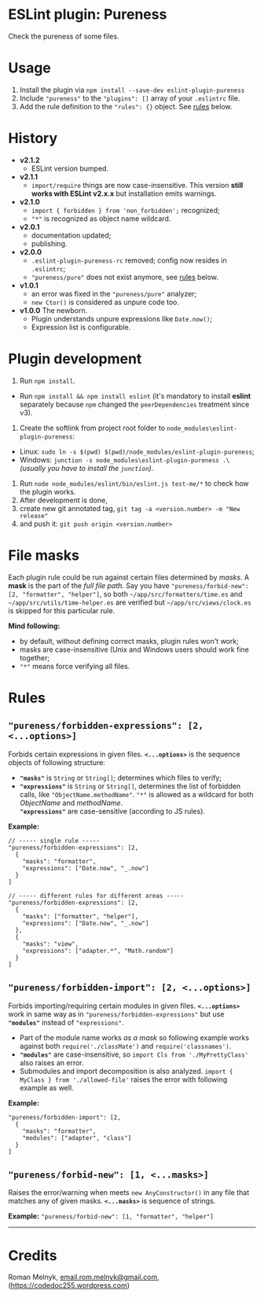 # ESLint plugin: Pureness
Check the pureness of some files.

# Usage
1. Install the plugin via `npm install --save-dev eslint-plugin-pureness`
1. Include `"pureness"` to the `"plugins": []` array of your `.eslintrc` file.
1. Add the rule definition to the `"rules": {}` object. See [rules](#rules) below.

# History
- **v2.1.2**
  - ESLint version bumped.
- **v2.1.1**
  - `import/require` things are now case-insensitive. This version **still works with ESLint v2.x.x** but installation emits warnings.
- **v2.1.0**
  - `import { forbidden } from 'non_forbidden';` recognized;
  - `"*"` is recognized as object name wildcard.
- **v2.0.1**
  - documentation updated;
  - publishing.
- **v2.0.0**
  - `.eslint-plugin-pureness-rc` removed; config now resides in `.eslintrc`;
  - `"pureness/pure"` does not exist anymore, see [rules](#rules) below.
- **v1.0.1**
  - an error was fixed in the `"pureness/pure"` analyzer;
  - `new Ctor()` is considered as unpure code too.
- **v1.0.0** The newborn.
  - Plugin understands unpure expressions like `Date.now()`;
  - Expression list is configurable.

# Plugin development
1. Run `npm install`.
  - Run `npm install && npm install eslint` (it's mandatory to install **eslint** separately because `npm` changed the `peerDependencies` treatment since v3).
1. Create the softlink from project root folder to `node_modules\eslint-plugin-pureness`:
  - Linux: `sudo ln -s $(pwd) $(pwd)/node_modules/eslint-plugin-pureness`;
  - Windows: `junction -s node_modules\eslint-plugin-pureness .\` _(usually you have to install the `junction`)_.
1. Run `node node_modules/eslint/bin/eslint.js test-me/*` to check how the plugin works.
1. After development is done,
  1. create new git annotated tag, `git tag -a <version.number> -m "New release"`
  1. and push it: `git push origin <version.number>`

# File masks
Each plugin rule could be run against certain files determined by _masks_. A **mask** is the part of the _full file path._ Say you have `"pureness/forbid-new": [2, "formatter", "helper"]`, so both `~/app/src/formatters/time.es` and `~/app/src/utils/time-helper.es` are verified but `~/app/src/views/clock.es` is skipped for this particular rule.

**Mind following:**
- by default, without defining correct masks, plugin rules won't work;
- masks are case-insensitive (Unix and Windows users should work fine together;
- `"*"` means force verifying all files.

# Rules
## `"pureness/forbidden-expressions": [2, <...options>]`
Forbids certain expressions in given files. **`<...options>`** is the sequence objects of following structure:

- **`"masks"`** is `String` or `String[]`; determines which files to verify;
- **`"expressions"`** is `String` or `String[]`, determines the list of forbidden calls, like `"ObjectName.methodName"`. `"*"` is allowed as a wildcard for both _ObjectName_ and _methodName_.  
   **`"expressions"`** are case-sensitive (according to JS rules).

**Example:**
```
// ----- single rule -----
"pureness/forbidden-expressions": [2,
  {
    "masks": "formatter",
    "expressions": ["Date.now", "_.now"]
  }
]

// ----- different rules for different areas -----
"pureness/forbidden-expressions": [2,
  {
    "masks": ["formatter", "helper"],
    "expressions": ["Date.now", "_.now"]
  },
  {
    "masks": "view",
    "expressions": ["adapter.*", "Math.random"]
  }
]
```

## `"pureness/forbidden-import": [2, <...options>]`
Forbids importing/requiring certain modules in given files. **`<...options>`** work in same way as in `"pureness/forbidden-expressions"` but use **`"modules"`** instead of `"expressions"`.

- Part of the module name works _as a mask_ so following example works against both `require('./classMate')` and `require('classnames')`.
- **`"modules"`** are case-insensitive, so `import Cls from './MyPrettyClass'` also raises an error.
- Submodules and import decomposition is also analyzed. `import { MyClass } from './allowed-file'` raises the error with following example as well.

**Example:**
```
"pureness/forbidden-import": [2,
  {
    "masks": "formatter",
    "modules": ["adapter", "class"]
  }
]
```

## `"pureness/forbid-new": [1, <...masks>]`
Raises the error/warning when meets `new AnyConstructor()` in any file that matches any of given masks. **`<...masks>`** is sequence of strings.

**Example:** `"pureness/forbid-new": [1, "formatter", "helper"]`

---

# Credits
Roman Melnyk, <email.rom.melnyk@gmail.com>, (https://codedoc255.wordpress.com)
